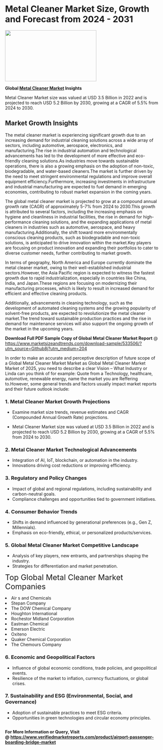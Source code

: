 <H1>Metal Cleaner Market Size, Growth and Forecast from 2024 - 2031</H1><img class="aligncenter size-medium wp-image-584254" src="https://thirdeyenews.in/wp-content/uploads/2024/09/Global-Market-Research-300x168.jpeg" alt="" width="300" height="168" /><p><strong>Global&nbsp;<a href="https://www.marketsizeandtrends.com/download-sample/533506/?utm_source=Github8j?utm_medium=204">Metal Cleaner Market</a> Insights</strong></p><p>Metal Cleaner Market size was valued at USD 3.5 Billion in 2022 and is projected to reach USD 5.2 Billion by 2030, growing at a CAGR of 5.5% from 2024 to 2030.</p><p><h2>Market Growth Insights</h2> <p>The metal cleaner market is experiencing significant growth due to an increasing demand for industrial cleaning solutions across a wide array of sectors, including automotive, aerospace, electronics, and manufacturing.The rise in industrial automation and technological advancements has led to the development of more effective and eco-friendly cleaning solutions.As industries move towards sustainable operations, there is also a growing emphasis on the adoption of non-toxic, biodegradable, and water-based cleaners.The market is further driven by the need to meet stringent environmental regulations and improve overall equipment efficiency.Furthermore, increasing investments in infrastructure and industrial manufacturing are expected to fuel demand in emerging economies, contributing to robust market expansion in the coming years.</p> <p>The global metal cleaner market is projected to grow at a compound annual growth rate (CAGR) of approximately 5-7% from 2024 to 2030.This growth is attributed to several factors, including the increasing emphasis on hygiene and cleanliness in industrial facilities, the rise in demand for high-performance cleaning solutions, and the expanding applications of metal cleaners in industries such as automotive, aerospace, and heavy manufacturing.Additionally, the shift toward more environmentally conscious cleaning products, such as biodegradable and non-toxic solutions, is anticipated to drive innovation within the market.Key players are focusing on product innovation and expanding their portfolios to cater to diverse customer needs, further contributing to market growth.<p>In terms of geography, North America and Europe currently dominate the metal cleaner market, owing to their well-established industrial sectors.However, the Asia Pacific region is expected to witness the fastest growth due to rapid industrialization, especially in countries like China, India, and Japan.These regions are focusing on modernizing their manufacturing processes, which is likely to result in increased demand for efficient and effective cleaning products.</p> <p>Additionally, advancements in cleaning technology, such as the development of automated cleaning systems and the growing popularity of solvent-free products, are expected to revolutionize the metal cleaner market.The trend toward sustainable production practices and the rise in demand for maintenance services will also support the ongoing growth of the market in the upcoming years.</p> <p><span class=""><strong>Download Full PDF Sample Copy of Global Metal Cleaner Market Report</strong> @ <a href="https://www.marketsizeandtrends.com/download-sample/533506/?utm_source=Github8j?utm_medium=204" target="_blank">https://www.marketsizeandtrends.com/download-sample/533506/?utm_source=Github8j?utm_medium=204</a></span></p><p>In order to make an accurate and perceptive description of future scope of a Global&nbsp;Metal Cleaner Market Market as Global&nbsp;Metal Cleaner Market Market of 2025, you need to describe a clear Vision &ndash; What Industry or Linda can you think of for example: Quote from a Technology, healthcare, automotive, renewable energy, name the market you are Reffering to.However, some general trends and factors usually impact market reports and their future outlook include:</p><h3>1.&nbsp;<strong>Metal Cleaner Market Growth Projections</strong></h3><ul><li>Examine market size trends, revenue estimates and CAGR (Compounded Annual Growth Rate) projections.</li><li><p>Metal Cleaner Market size was valued at USD 3.5 Billion in 2022 and is projected to reach USD 5.2 Billion by 2030, growing at a CAGR of 5.5% from 2024 to 2030.</p></li></ul><h3>2.&nbsp;<strong>Metal Cleaner Market Technological Advancements</strong></h3><ul><li>Integration of AI, IoT, blockchain, or automation in the industry.</li><li>Innovations driving cost reductions or improving efficiency.</li></ul><h3>3.&nbsp;<strong>Regulatory and Policy Changes</strong></h3><ul><li>Impact of global and regional regulations, including sustainability and carbon-neutral goals.</li><li>Compliance challenges and opportunities tied to government initiatives.</li></ul><h3>4.&nbsp;<strong>Consumer Behavior Trends</strong></h3><ul><li>Shifts in demand influenced by generational preferences (e.g., Gen Z, Millennials).</li><li>Emphasis on eco-friendly, ethical, or personalized products/services.</li></ul><h3>5.&nbsp;<strong>Global Metal Cleaner Market Competitive Landscape</strong></h3><ul><li>Analysis of key players, new entrants, and partnerships shaping the industry.</li><li>Strategies for differentiation and market penetration.</li></ul><p data-pm-slice="1 1 []"><span style="color: inherit; font-family: inherit; font-size: 25px;">Top Global Metal Cleaner Market Companies</span></p><div class="" data-test-id=""><p><li>Air s and Chemicals</li><li> Stepan Company</li><li> The DOW Chemical Company</li><li> Houghton International</li><li> Rochestor Midland Corporation</li><li> Eastman Chemical</li><li> Emerson Electric</li><li> Oxiteno</li><li> Quaker Chemical Corporation</li><li> The Chemours Company</li></p></div><h3>6.&nbsp;<strong>Economic and Geopolitical Factors</strong></h3><ul><li>Influence of global economic conditions, trade policies, and geopolitical events.</li><li>Resilience of the market to inflation, currency fluctuations, or global crises.</li></ul><h3>7.&nbsp;<strong>Sustainability and ESG (Environmental, Social, and Governance)</strong></h3><ul><li>Adoption of sustainable practices to meet ESG criteria.</li><li>Opportunities in green technologies and circular economy principles.</li></ul><h2><strong style="font-size: 14px;">For More Information or Query, Visit @&nbsp;</strong><a style="background-color: #ffffff; font-size: 14px;" href="https://www.marketsizeandtrends.com/report/metal-cleaner-market/" target="_blank">https://www.verifiedmarketreports.com/product/airport-passenger-boarding-bridge-market</a></h2>